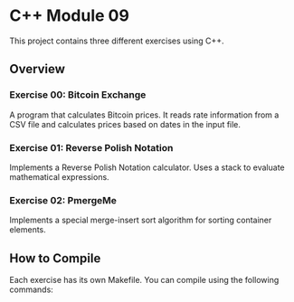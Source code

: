 # C++ Module 09

This project contains three different exercises using C++.

## Overview

### Exercise 00: Bitcoin Exchange
A program that calculates Bitcoin prices. It reads rate information from a CSV file and calculates prices based on dates in the input file.

### Exercise 01: Reverse Polish Notation
Implements a Reverse Polish Notation calculator. Uses a stack to evaluate mathematical expressions.

### Exercise 02: PmergeMe
Implements a special merge-insert sort algorithm for sorting container elements.

## How to Compile

Each exercise has its own Makefile. You can compile using the following commands:

